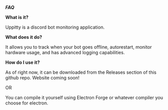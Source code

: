 **_FAQ_**

**What is it?**

Uppitty is a discord bot monitoring application.

**What does it do?**

It allows you to track when your bot goes offline, autorestart, monitor hardware usage, and has advanced logging capabilities.

**How do I use it?**

As of right now, it can be downloaded from the Releases section of this github repo. Website coming soon!

OR

You can compile it yourself using Electron Forge or whatever compiler you choose for electron.
